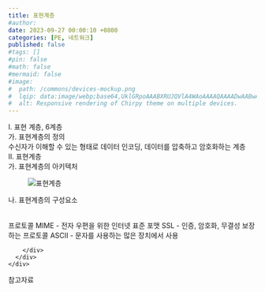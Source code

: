 ```yaml
---
title: 표현계층
#author: 
date: 2023-09-27 00:00:10 +0800
categories: [PE, 네트워크]
published: false
#tags: []
#pin: false
#math: false
#mermaid: false
#image:
#  path: /commons/devices-mockup.png
#  lqip: data:image/webp;base64,UklGRpoAAABXRUJQVlA4WAoAAAAQAAAADwAABwAAQUxQSDIAAAARL0AmbZurmr57yyIiqE8oiG0bejIYEQTgqiDA9vqnsUSI6H+oAERp2HZ65qP/VIAWAFZQOCBCAAAA8AEAnQEqEAAIAAVAfCWkAALp8sF8rgRgAP7o9FDvMCkMde9PK7euH5M1m6VWoDXf2FkP3BqV0ZYbO6NA/VFIAAAA
#  alt: Responsive rendering of Chirpy theme on multiple devices.
---
```


<div class="post-wrap">
  <div class="para">
    <div class="para-title">
      I. 표현 계층, 6계층
    </div>
    <div class="para-cntnt">
      <div class="para">
        <div class="para-title">
          가. 표현계층의 정의
        </div>
        <div class="para-cntnt">
            수신자가 이해할 수 있는 형태로 데이터 인코딩, 데이터를 압축하고 암호화하는 계층
        </div>
      </div>
    </div>
  </div>
  
  <div class="para">
    <div class="para-title">
      II. 표현계층
    </div>
    <div class="para-cntnt">
      <div class="para">
        <div class="para-title">
          가. 표현계층의 아키텍처
        </div>
        <div class="para-cntnt">
          <figure class="post-figure">
            <img src="/assets/img/posts/표현계층.png" alt="표현계층">
<!--            <figcaption>Source: Unveiling the Metaverse: Exploring Emerging Trends, Multifaceted Perspectives, and Future Challenges</figcaption>-->
          </figure>
        </div>
      </div>
      <div class="para">
        <div class="para-title">
          나. 표현계층의 구성요소
        </div>
        <div class="para-cntnt">
          <table class="post-table">
          </table>
          프로토콜
  MIME - 전자 우편을 위한 인터넷 표준 포맷
  SSL - 인증, 암호화, 무결성 보장하는 프로토콜
  ASCII - 문자를 사용하는 많은 장치에서 사용

        </div>
      </div>
    </div>
  </div>

  <div class="refr-wrap">
    <div class="refr-title">
        참고자료
    </div>
    <ol class="refr-list">
    <!--    <li>(나현식, 최대선) <a target="_blank" href="https://scienceon.kisti.re.kr/commons/util/originalView.do?cn=JAKO202225948430499&oCn=JAKO202225948430499&dbt=JAKO&journal=NJOU00291864">메타버스 보안 위협 요소 및 대응 방안 검토</a></li>-->
    <!--    <li>(M. Uddin, S. Manickam, H. Ullah, M. Obaidat and A. Dandoush) <a target="_blank" href="https://ieeexplore.ieee.org/abstract/document/10138386">Unveiling the Metaverse: Exploring Emerging Trends, Multifaceted Perspectives, and Future Challenges</a></li>-->
    </ol>
  </div>
</div>
